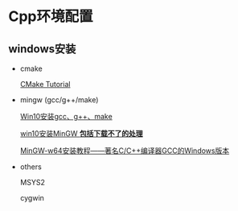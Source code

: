 # Cpp环境配置

## windows安装

* cmake

  [CMake Tutorial](https://cmake.org/cmake/help/latest/guide/tutorial/index.html)

* mingw (gcc/g++/make)

  [Win10安装gcc、g++、make](https://www.cnblogs.com/raina/p/10656106.html)
  
  [win10安装MinGW  **包括下载不了的处理**](https://www.cnblogs.com/wuxun1997/p/13364183.html)
  
  [MinGW-w64安装教程——著名C/C++编译器GCC的Windows版本](https://zhuanlan.zhihu.com/p/76613134)

* others

  MSYS2

  cygwin